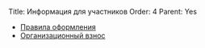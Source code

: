 Title: Информация для участников
Order: 4
Parent: Yes

* [Правила оформления](/rules)
* [Организационный взнос](/contribution)
<!-- * [Зарегистрированные участники](/list) -->
